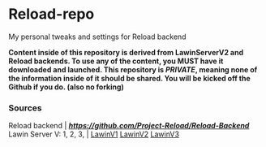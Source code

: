 # Reload-repo
My personal tweaks and settings for Reload backend 



**Content inside of this repository is derived from LawinServerV2  and Reload backends. To use any of the content, you MUST have it downloaded and launched.
This repository is *PRIVATE*, meaning none of the information inside of it should be shared. You will be kicked off the Github if you do. (also no forking)**


### Sources
Reload backend | ***https://github.com/Project-Reload/Reload-Backend***
Lawin Server V: 1, 2, 3, | [LawinV1]() [LawinV2]() [LawinV3](https://github.com/AlienDenis12/LawinServerV3)
